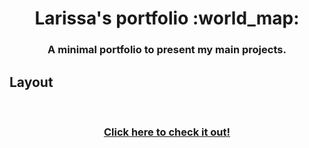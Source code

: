 <h1 align="center">
  Larissa's portfolio 	:world_map:
</h1>

<h3 align="center">A minimal portfolio to present my main projects.</h3 align="center">

## Layout

</br><h3 align="center">
  <a href="https://larissasmartins.github.io/larissas-portfolio/">Click here to check it out!</a>
</h3></br>
